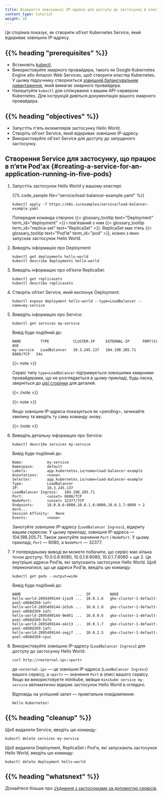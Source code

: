 ```yaml
---
title: Відкриття зовнішньої IP-адреси для доступу до застосунку в кластері
content_type: tutorial
weight: 10
---
```


<!-- overview -->

Ця сторінка показує, як створити обʼєкт Kubernetes Service, який відкриває зовнішню IP-адресу.

## {{% heading "prerequisites" %}}

* Встановіть [kubectl](/docs/tasks/tools/).
* Використовуйте хмарного провайдера, такого як Google Kubernetes Engine або Amazon Web Services, щоб створити кластер Kubernetes. У цьому підручнику створюється [зовнішній балансувальник навантаження](/docs/tasks/access-application-cluster/create-external-load-balancer/), який вимагає хмарного провайдера.
* Налаштуйте `kubectl` для спілкування з вашим API-сервером Kubernetes. Для інструкцій дивіться документацію вашого хмарного провайдера.

## {{% heading "objectives" %}}

* Запустіть п'ять екземплярів застосунку Hello World.
* Створіть об'єкт Service, який відкриває зовнішню IP-адресу.
* Використовуйте об'єкт Service для доступу до запущеного застосунку.

<!-- lessoncontent -->

## Створення Service для застосунку, що працює в пʼяти Podʼах {#creating-a-service-for-an-application-running-in-five-pods}

1. Запустіть застосунок Hello World у вашому кластері:

   {{% code_sample file="service/load-balancer-example.yaml" %}}

   ```shell
   kubectl apply -f https://k8s.io/examples/service/load-balancer-example.yaml
   ```

   Попередня команда створює {{< glossary_tooltip text="Deployment" term_id="deployment" >}} і повʼязаний з ним {{< glossary_tooltip term_id="replica-set" text="ReplicaSet" >}}. ReplicaSet має пʼять {{< glossary_tooltip text="Podʼів" term_id="pod" >}}, кожен з яких запускає застосунок Hello World.

1. Виведіть інформацію про Deployment:

   ```shell
   kubectl get deployments hello-world
   kubectl describe deployments hello-world
   ```

1. Виведіть інформацію про обʼєкти ReplicaSet:

   ```shell
   kubectl get replicasets
   kubectl describe replicasets
   ```

1. Створіть обʼєкт Service, який експонує Deployment:

   ```shell
   kubectl expose deployment hello-world --type=LoadBalancer --name=my-service
   ```

1. Виведіть інформацію про Service:

   ```shell
   kubectl get services my-service
   ```

   Вивід буде подібний до:

   ```console
   NAME         TYPE           CLUSTER-IP     EXTERNAL-IP      PORT(S)    AGE
   my-service   LoadBalancer   10.3.245.137   104.198.205.71   8080/TCP   54s
   ```

   {{< note >}}

   Сервіс типу `type=LoadBalancer` підтримується зовнішніми хмарними провайдерами, що не розглядається в цьому прикладі, будь ласка, зверніться до [цієї сторінки](/docs/concepts/services-networking/service/#loadbalancer) для деталей.

   {{< /note >}}

   {{< note >}}

   Якщо зовнішня IP-адреса показується як \<pending\>, зачекайте хвилину та введіть ту саму команду знову.

   {{< /note >}}

1. Виведіть детальну інформацію про Service:

   ```shell
   kubectl describe services my-service
   ```

   Вивід буде подібний до:

   ```console
   Name:           my-service
   Namespace:      default
   Labels:         app.kubernetes.io/name=load-balancer-example
   Annotations:    <none>
   Selector:       app.kubernetes.io/name=load-balancer-example
   Type:           LoadBalancer
   IP:             10.3.245.137
   LoadBalancer Ingress:   104.198.205.71
   Port:           <unset> 8080/TCP
   NodePort:       <unset> 32377/TCP
   Endpoints:      10.0.0.6:8080,10.0.1.6:8080,10.0.1.7:8080 + 2 more...
   Session Affinity:   None
   Events:         <none>
   ```

   Занотуйте зовнішню IP-адресу (`LoadBalancer Ingress`), відкриту вашим сервісом. У цьому прикладі, зовнішня IP-адреса — 104.198.205.71. Також занотуйте значення `Port` і `NodePort`. У цьому прикладі, `Port` — 8080, а `NodePort` — 32377.

1. У попередньому виводі ви можете побачити, що сервіс має кілька точок доступу: 10.0.0.6:8080, 10.0.1.6:8080, 10.0.1.7:8080 + ще 2. Це внутрішні адреси Podʼів, які запускають застосунок Hello World. Щоб переконатися, що це адреси Podʼів, введіть цю команду:

   ```shell
   kubectl get pods --output=wide
   ```

   Вивід буде подібний до:

   ```console
   NAME                         ...  IP         NODE
   hello-world-2895499144-1jaz9 ...  10.0.1.6   gke-cluster-1-default-pool-e0b8d269-1afc
   hello-world-2895499144-2e5uh ...  10.0.1.8   gke-cluster-1-default-pool-e0b8d269-1afc
   hello-world-2895499144-9m4h1 ...  10.0.0.6   gke-cluster-1-default-pool-e0b8d269-5v7a
   hello-world-2895499144-o4z13 ...  10.0.1.7   gke-cluster-1-default-pool-e0b8d269-1afc
   hello-world-2895499144-segjf ...  10.0.2.5   gke-cluster-1-default-pool-e0b8d269-cpuc
   ```

1. Використовуйте зовнішню IP-адресу (`LoadBalancer Ingress`) для доступу до застосунку Hello World:

   ```shell
   curl http://<external-ip>:<port>
   ```

   де `<external-ip>` — це зовнішня IP-адреса (`LoadBalancer Ingress`) вашого сервісу, а `<port>` — значення `Port` в описі вашого сервісу. Якщо ви використовуєте minikube, ввівши `minikube service my-service` автоматично відкриє застосунок Hello World в оглядачі.

   Відповідь на успішний запит — привітальне повідомлення:

   ```shell
   Hello Kubernetes!
   ```

## {{% heading "cleanup" %}}

Щоб видалити Service, введіть цю команду:

```shell
kubectl delete services my-service
```

Щоб видалити Deployment, ReplicaSet і Pod'и, які запускають застосунок Hello World, введіть цю команду:

```shell
kubectl delete deployment hello-world
```

## {{% heading "whatsnext" %}}

Дізнайтеся більше про [зʼєднання з застосунками за допомогою сервісів](/docs/tutorials/services/connect-applications-service/).
